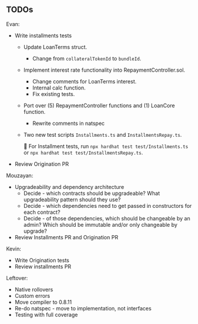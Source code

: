 ## TODOs

Evan:
- Write installments tests
  - Update LoanTerms struct.
    - Change from `collateralTokenId` to `bundleId`.
  - Implement interest rate functionality into RepaymentController.sol.
    - Change comments for LoanTerms interest.
    - Internal calc function.
    - Fix existing tests.
  - Port over (5) RepaymentController functions and (1) LoanCore function.
    - Rewrite comments in natspec
  - Two new test scripts `Installments.ts` and `InstallmentsRepay.ts`.

    🔑 For Installment tests, run `npx hardhat test test/Installments.ts` or `npx hardhat test test/InstallmentsRepay.ts`.
- Review Origination PR

Mouzayan:
- Upgradeability and dependency architecture
    - Decide - which contracts should be upgradeable? What upgradeability pattern should they use?
    - Decide - which dependencies need to get passed in constructors for each contract?
    - Decide - of those dependencies, which should be changeable by an admin? Which should be immutable and/or only changeable by upgrade?
- Review Installments PR and Origination PR

Kevin:
- Write Origination tests
- Review installments PR

Leftover:
- Native rollovers
- Custom errors
- Move compiler to 0.8.11
- Re-do natspec - move to implementation, not interfaces
- Testing with full coverage

